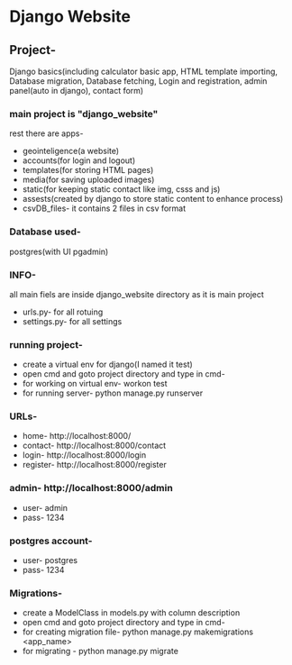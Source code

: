 # Django Website

## Project-
Django basics(including calculator basic app, HTML template importing, Database migration, Database fetching, Login and registration, admin panel(auto in django), contact form)

### main project is "django_website"
rest there are apps-
- geointeligence(a website)
- accounts(for login and logout)
- templates(for storing HTML pages)
- media(for saving uploaded images)
- static(for keeping static contact like img, csss and js)
- assests(created by django to store static content to enhance process)
- csvDB_files- it contains 2 files in csv format


### Database used-
postgres(with UI pgadmin)

### INFO-
all main fiels are inside django_website directory as it is main project
- urls.py- for all rotuing
- settings.py- for all settings


### running project-
- create a virtual env for django(I named it test)
- open cmd and goto project directory and type in cmd-
- for working on virtual env- workon test
- for running server-  python manage.py runserver

### URLs-
- home- http://localhost:8000/
- contact- http://localhost:8000/contact
- login- http://localhost:8000/login
- register- http://localhost:8000/register

### admin- http://localhost:8000/admin
- user- admin
- pass- 1234

### postgres account-
- user- postgres
- pass- 1234

### Migrations-
- create a ModelClass in models.py with column description
- open cmd and goto project directory and type in cmd-
- for creating migration file- python manage.py makemigrations <app_name>
- for migrating - python manage.py migrate
